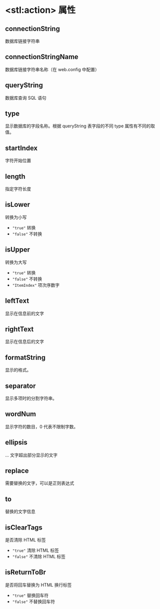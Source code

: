 # &lt;stl:action&gt; 属性

## connectionString

数据库链接字符串

## connectionStringName

数据库链接字符串名称（在 web.config 中配置）

## queryString

数据库查询 SQL 语句

## type

显示数据库的字段名称。根据 queryString 表字段的不同 type 属性有不同的取值。

## startIndex

字符开始位置

## length

指定字符长度

## isLower

转换为小写

- `"true"` 转换
- `"false"` 不转换

## isUpper

转换为大写

- `"true"` 转换
- `"false"` 不转换
- `"ItemIndex"` 项次序数字

## leftText

显示在信息前的文字

## rightText

显示在信息后的文字

## formatString

显示的格式。

## separator

显示多项时的分割字符串。

## wordNum

显示字符的数目，0 代表不限制字数。

## ellipsis

... 文字超出部分显示的文字

## replace

需要替换的文字，可以是正则表达式

## to

替换的文字信息

## isClearTags

是否清除 HTML 标签

- `"true"` 清除 HTML 标签
- `"false"` 不清除 HTML 标签

## isReturnToBr

是否将回车替换为 HTML 换行标签

- `"true"` 替换回车符
- `"false"` 不替换回车符
